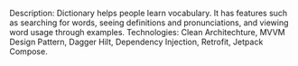 Description: Dictionary helps people learn vocabulary. It has features such as searching for words, seeing definitions and pronunciations, and viewing word usage through examples.
Technologies: Clean Architechture, MVVM Design Pattern, Dagger Hilt, Dependency Injection, Retrofit, Jetpack Compose.
